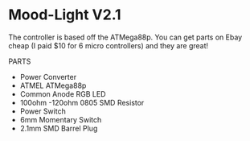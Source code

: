 Mood-Light V2.1
==========


The controller is based off the ATMega88p. You can get parts on Ebay cheap (I paid $10 for 6 micro controllers) and they are great!

PARTS
- Power Converter
- ATMEL ATMega88p
- Common Anode RGB LED
- 100ohm -120ohm 0805 SMD Resistor
- Power Switch
- 6mm Momentary Switch
- 2.1mm SMD Barrel Plug
